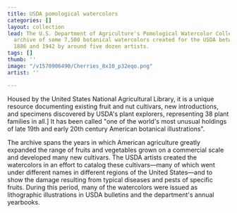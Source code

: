 ```yaml
---
title: USDA pomological watercolors
categories: []
layout: collection
lead: The U.S. Department of Agriculture's Pomological Watercolor Collection is an
  archive of some 7,500 botanical watercolors created for the USDA between the years
  1886 and 1942 by around five dozen artists.
tags: []
thumb: ''
image: "/v1570906490/Cherries_8x10_p32eqo.png"
artist: ''

---
```

Housed by the United States National Agricultural Library, it is a unique resource documenting existing fruit and nut cultivars, new introductions, and specimens discovered by USDA's plant explorers, representing 38 plant families in all.] It has been called "one of the world's most unusual holdings of late 19th and early 20th century American botanical illustrations".

The archive spans the years in which American agriculture greatly expanded the range of fruits and vegetables grown on a commercial scale and developed many new cultivars. The USDA artists created the watercolors in an effort to catalog these cultivars—many of which went under different names in different regions of the United States—and to show the damage resulting from typical diseases and pests of specific fruits. During this period, many of the watercolors were issued as lithographic illustrations in USDA bulletins and the department's annual yearbooks.